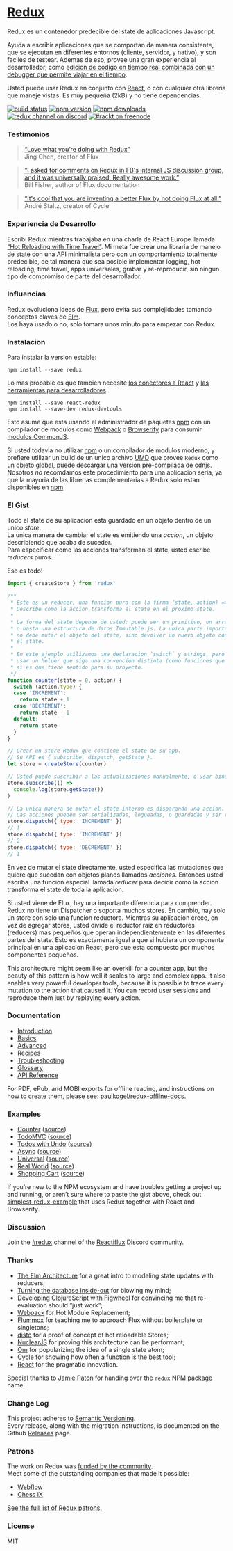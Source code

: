 # [Redux](http://rackt.github.io/redux)

Redux es un contenedor predecible del state de aplicaciones Javascript.  

Ayuda a escribir aplicaciones que se comportan de manera consistente, que se ejecutan en diferentes entornos (cliente, servidor, y nativo), y son faciles de testear. Ademas de eso, provee una gran experiencia al desarrollador, como [edicion de codigo en tiempo real combinada con un debugger que permite viajar en el tiempo](https://github.com/gaearon/redux-devtools).

Usted puede usar Redux en conjunto con [React](https://facebook.github.io/react/), o con cualquier otra libreria que maneje vistas.
Es muy pequeña (2kB) y no tiene dependencias.

[![build status](https://img.shields.io/travis/rackt/redux/master.svg?style=flat-square)](https://travis-ci.org/rackt/redux)
[![npm version](https://img.shields.io/npm/v/redux.svg?style=flat-square)](https://www.npmjs.com/package/redux)
[![npm downloads](https://img.shields.io/npm/dm/redux.svg?style=flat-square)](https://www.npmjs.com/package/redux)
[![redux channel on discord](https://img.shields.io/badge/discord-%23redux%20%40%20reactiflux-61dafb.svg?style=flat-square)](https://discord.gg/0ZcbPKXt5bZ6au5t)
[![#rackt on freenode](https://img.shields.io/badge/irc-%23rackt%20%40%20freenode-61DAFB.svg?style=flat-square)](https://webchat.freenode.net/)


### Testimonios

>[“Love what you’re doing with Redux”](https://twitter.com/jingc/status/616608251463909376)  
>Jing Chen, creator of Flux

>[“I asked for comments on Redux in FB's internal JS discussion group, and it was universally praised. Really awesome work.”](https://twitter.com/fisherwebdev/status/616286955693682688)  
>Bill Fisher, author of Flux documentation

>[“It's cool that you are inventing a better Flux by not doing Flux at all.”](https://twitter.com/andrestaltz/status/616271392930201604)  
>André Staltz, creator of Cycle

### Experiencia de Desarrollo

Escribi Redux mientras trabajaba en una charla de React Europe llamada [“Hot Reloading with Time Travel”](https://www.youtube.com/watch?v=xsSnOQynTHs). Mi meta fue crear una libraria de manejo de state con una API minimalista pero con un comportamiento totalmente predecible, de tal manera que sea posible implementar logging, hot reloading, time travel, apps universales, grabar y re-reproducir, sin ningun tipo de compromiso de parte del desarrollador.

### Influencias

Redux evoluciona ideas de [Flux](https://facebook.github.io/flux), pero evita sus complejidades tomando conceptos claves de [Elm](https://github.com/evancz/elm-architecture-tutorial/).  
Los haya usado o no, solo tomara unos minuto para empezar con Redux.

### Instalacion

Para instalar la version estable:

```
npm install --save redux
```

Lo mas probable es que tambien necesite [los conectores a React](http://github.com/gaearon/react-redux) y [las herramientas para desarrolladores](http://github.com/gaearon/redux-devtools).

```
npm install --save react-redux
npm install --save-dev redux-devtools
```

Esto asume que esta usando el administrador de paquetes [npm](http://npmjs.com/) con un compilador de modulos como [Webpack](http://webpack.github.io) o [Browserify](http://browserify.org/) para consumir [modulos CommonJS](http://webpack.github.io/docs/commonjs.html).

Si usted todavia no utilizar [npm](http://npmjs.com/) o un compilador de modulos moderno, y prefiere utilizar un build de un unico archivo [UMD](https://github.com/umdjs/umd) que provee `Redux` como un objeto global, puede descargar una version pre-compilada de [cdnjs](https://cdnjs.com/libraries/redux). Nosotros *no* recomdamos este procedimiento para una aplicacion seria, ya que la mayoria de las librerias complementarias a Redux solo estan disponibles en [npm](http://npmjs.com/).

### El Gist

Todo el state de su aplicacion esta guardado en un objeto dentro de un unico *store*.  
La unica manera de cambiar el state es emitiendo una *accion*, un objeto describiendo que acaba de suceder.  
Para especificar como las acciones transforman el state, usted escribe *reducers* puros.

Eso es todo!

```js
import { createStore } from 'redux'

/**
 * Este es un reducer, una funcion pura con la firma (state, action) => state.
 * Describe como la accion transforma el state en el proximo state.
 *
 * La forma del state depende de usted: puede ser un primitivo, un array, un objeto,
 * o hasta una estructura de datos Immutable.js. La unica parte importante es que usted
 * no debe mutar el objeto del state, sino devolver un nuevo objeto con los cambios en
 * el state.
 *
 * En este ejemplo utilizamos una declaracion `switch` y strings, pero tambien puede
 * usar un helper que siga una convencion distinta (como funciones que usen maps)
 * si es que tiene sentido para su proyecto.
 */
function counter(state = 0, action) {
  switch (action.type) {
  case 'INCREMENT':
    return state + 1
  case 'DECREMENT':
    return state - 1
  default:
    return state
  }
}

// Crear un store Redux que contiene el state de su app.
// Su API es { subscribe, dispatch, getState }.
let store = createStore(counter)

// Usted puede suscribir a las actualizaciones manualmente, o usar bindings desde las vistas.
store.subscribe(() =>
  console.log(store.getState())
)

// La unica manera de mutar el state interno es disparando una accion.
// Las acciones pueden ser serializadas, logueadas, o guardadas y ser reproducidas mas tarde.
store.dispatch({ type: 'INCREMENT' })
// 1
store.dispatch({ type: 'INCREMENT' })
// 2
store.dispatch({ type: 'DECREMENT' })
// 1
```

En vez de mutar el state directamente, usted especifica las mutaciones que quiere que sucedan con objetos planos llamados *acciones*. Entonces usted escriba una funcion especial llamada *reducer* para decidir como la accion transforma el state de toda la aplicacion.

Si usted viene de Flux, hay una importante diferencia para comprender. Redux no tiene un Dispatcher o soporta muchos stores. En cambio, hay solo un store con solo una funcion reductora. Mientras su aplicacion crece, en vez de agregar stores, usted divide el reductor raiz en reductores (reducers) mas pequeños que operan independientemente en las diferentes partes del state. Esto es exactamente igual a que si hubiera un componente principal en una aplicacion React, pero que esta compuesto por muchos componentes pequeños.

This architecture might seem like an overkill for a counter app, but the beauty of this pattern is how well it scales to large and complex apps. It also enables very powerful developer tools, because it is possible to trace every mutation to the action that caused it. You can record user sessions and reproduce them just by replaying every action.

### Documentation

* [Introduction](http://rackt.github.io/redux/docs/introduction/index.html)
* [Basics](http://rackt.github.io/redux/docs/basics/index.html)
* [Advanced](http://rackt.github.io/redux/docs/advanced/index.html)
* [Recipes](http://rackt.github.io/redux/docs/recipes/index.html)
* [Troubleshooting](http://rackt.github.io/redux/docs/Troubleshooting.html)
* [Glossary](http://rackt.github.io/redux/docs/Glossary.html)
* [API Reference](http://rackt.github.io/redux/docs/api/index.html)

For PDF, ePub, and MOBI exports for offline reading, and instructions on how to create them, please see: [paulkogel/redux-offline-docs](https://github.com/paulkogel/redux-offline-docs).

### Examples

* [Counter](http://rackt.github.io/redux/docs/introduction/Examples.html#counter) ([source](https://github.com/rackt/redux/tree/master/examples/counter))
* [TodoMVC](http://rackt.github.io/redux/docs/introduction/Examples.html#todomvc) ([source](https://github.com/rackt/redux/tree/master/examples/todomvc))
* [Todos with Undo](http://rackt.github.io/redux/docs/introduction/Examples.html#todos-with-undo) ([source](https://github.com/rackt/redux/tree/master/examples/todos-with-undo))
* [Async](http://rackt.github.io/redux/docs/introduction/Examples.html#async) ([source](https://github.com/rackt/redux/tree/master/examples/async))
* [Universal](http://rackt.github.io/redux/docs/introduction/Examples.html#universal) ([source](https://github.com/rackt/redux/tree/master/examples/universal))
* [Real World](http://rackt.github.io/redux/docs/introduction/Examples.html#real-world) ([source](https://github.com/rackt/redux/tree/master/examples/real-world))
* [Shopping Cart](http://rackt.github.io/redux/docs/introduction/Examples.html#shopping-cart) ([source](https://github.com/rackt/redux/tree/master/examples/shopping-cart))

If you’re new to the NPM ecosystem and have troubles getting a project up and running, or aren’t sure where to paste the gist above, check out [simplest-redux-example](https://github.com/jackielii/simplest-redux-example) that uses Redux together with React and Browserify.

### Discussion

Join the [#redux](https://discord.gg/0ZcbPKXt5bZ6au5t) channel of the [Reactiflux](http://reactiflux.com) Discord community.

### Thanks

* [The Elm Architecture](https://github.com/evancz/elm-architecture-tutorial) for a great intro to modeling state updates with reducers;
* [Turning the database inside-out](http://blog.confluent.io/2015/03/04/turning-the-database-inside-out-with-apache-samza/) for blowing my mind;
* [Developing ClojureScript with Figwheel](http://www.youtube.com/watch?v=j-kj2qwJa_E) for convincing me that re-evaluation should “just work”;
* [Webpack](https://github.com/webpack/docs/wiki/hot-module-replacement-with-webpack) for Hot Module Replacement;
* [Flummox](https://github.com/acdlite/flummox) for teaching me to approach Flux without boilerplate or singletons;
* [disto](https://github.com/threepointone/disto) for a proof of concept of hot reloadable Stores;
* [NuclearJS](https://github.com/optimizely/nuclear-js) for proving this architecture can be performant;
* [Om](https://github.com/omcljs/om) for popularizing the idea of a single state atom;
* [Cycle](https://github.com/staltz/cycle) for showing how often a function is the best tool;
* [React](https://github.com/facebook/react) for the pragmatic innovation.

Special thanks to [Jamie Paton](http://jdpaton.github.io) for handing over the `redux` NPM package name.

### Change Log

This project adheres to [Semantic Versioning](http://semver.org/).  
Every release, along with the migration instructions, is documented on the Github [Releases](https://github.com/rackt/redux/releases) page.

### Patrons

The work on Redux was [funded by the community](https://www.patreon.com/reactdx).  
Meet some of the outstanding companies that made it possible:

* [Webflow](http://webflow.com/)
* [Chess iX](http://www.chess-ix.com/)

[See the full list of Redux patrons.](PATRONS.md)

### License

MIT
